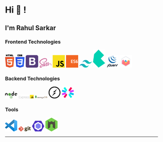 # Hi 👋 !

## I'm Rahul Sarkar

### Frontend Technologies

<div>
  <img src ="./images/html-5.svg" alt="HTML5 logo" width="6%" title='HTML5'/>
  <img src ="./images/css-3.svg" alt="CSS3 logo" width="6%" title='CSS3'/>
  <img src ="./images/bootstrap.svg" alt="Bootstrap logo" width="8%" title='Bootstrap'/>
  <img src ="./images/sass.svg" alt="Sass logo" width="8%" title='Sass'/>
  <img src ="./images/javascript.svg" alt="JavaScript logo" width="8%" title='JavaScript'/>
  <img src ="./images/es6.svg" alt="ES6 logo" width="8%" title='ES6'/>

  <img src ="./images/tailwindcss.svg" alt="Tailwin logo" width="8%" title='Tailwind'/>
  <img src ="./images/bulma.svg" alt="Bulma logo" width="8%" title='Bulma'/>
  <img src ="./images/jquery.png" alt="Jquery logo" width="8%" title='Jquery'/>
  <img src ="./images/chartjs.svg" alt="chartjs logo" width="8%" title='Chartjs'/>
        
<!--   <img src ="./images/d3.svg" alt="D3 logo" width="8%" title='D3.js'/>
  <img src ="./images/react.svg" alt="react logo" width="8%" title='React'/>
  <img src ="./images/redux.svg" alt="redux logo" width="8%" title='Redux'/> --> 
<div>

### Backend Technologies

<div>
  <img src ="./images/nodejs.svg" alt="Node logo" width="8%" title='Nodejs'/>
  <img src ="./images/express.png" alt="express logo" width="10%" title='Express'/>
  <img src ="./images/mongodb.svg" alt="D3 logo" width="8%" title='MongoDB'/>
  <img src ="./images/socket-io.svg" alt="Socket-io logo" width="8%" title='Socket-io'/>
  <img src ="./images/jwt.svg" alt="JWT logo" width="8%" title='JWT'/>
</div>

### Tools

<div>

  <img src ="./images/visual-studio-code.svg" alt="VS Code logo" width="8%" title='Visual Studio Code'/>
  <img src ="./images/git.svg" alt="Git logo" width="8%" title='Git'/>
  <img src ="./images/eslint.svg" alt="ESLint logo" width="8%" title='ESLint'/>
  <img src ="./images/nodemon.svg" alt="Nodemon logo" width="8%" title='Nodemon'/> 
</div>


<!-- ## Tech Stacks
- MERN Stack
-->

---


